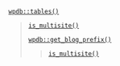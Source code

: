 <p><code><a href="https://developer.wordpress.org/reference/classes/wpdb/tables/">wpdb::tables()</a></code></p>

<blockquote>

 [`is_multisite()`](https://developer.wordpress.org/reference/functions/is_multisite/)
 
 [`wpdb::get_blog_prefix()`](https://developer.wordpress.org/reference/classes/wpdb/get_blog_prefix/)
 
> [`is_multisite()`](https://developer.wordpress.org/reference/functions/is_multisite/)

</blockquote>